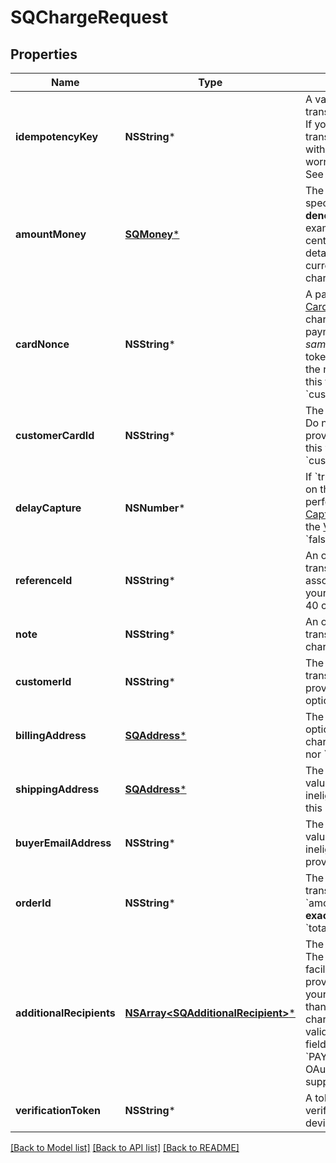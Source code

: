# SQChargeRequest

## Properties
Name | Type | Description | Notes
------------ | ------------- | ------------- | -------------
**idempotencyKey** | **NSString*** | A value you specify that uniquely identifies this transaction among transactions you&#39;ve created.  If you&#39;re unsure whether a particular transaction succeeded, you can reattempt it with the same idempotency key without worrying about double-charging the buyer.  See [Idempotency keys](https://developer.squareup.com/docs/working-with-apis/idempotency) for more information. | 
**amountMoney** | [**SQMoney***](SQMoney.md) | The amount of money to charge.  Note that you specify the amount in the __smallest denomination of the applicable currency__. For example, US dollar amounts are specified in cents. See [Working with monetary amounts](https://developer.squareup.com/docs/build-basics/working-with-monetary-amounts) for details.  The value of &#x60;currency&#x60; must match the currency associated with the business that is charging the card. | 
**cardNonce** | **NSString*** | A payment token generated from the [Card.tokenize()](https://developer.squareup.com/reference/sdks/web/payments/objects/Card#Card.tokenize) that represents the card to charge.  The application that provides a payment token to this endpoint must be the _same application_ that generated the payment token with the Web Payments SDK. Otherwise, the nonce is invalid.  Do not provide a value for this field if you provide a value for &#x60;customer_card_id&#x60;. | [optional] 
**customerCardId** | **NSString*** | The ID of the customer card on file to charge. Do not provide a value for this field if you provide a value for &#x60;card_nonce&#x60;.  If you provide this value, you _must_ also provide a value for &#x60;customer_id&#x60;. | [optional] 
**delayCapture** | **NSNumber*** | If &#x60;true&#x60;, the request will only perform an Auth on the provided card. You can then later perform either a Capture (with the [CaptureTransaction](https://developer.squareup.com/reference/square_2023-10-18/transactions-api/capture-transaction) endpoint) or a Void (with the [VoidTransaction](https://developer.squareup.com/reference/square_2023-10-18/transactions-api/void-transaction) endpoint).  Default value: &#x60;false&#x60; | [optional] 
**referenceId** | **NSString*** | An optional ID you can associate with the transaction for your own purposes (such as to associate the transaction with an entity ID in your own database).  This value cannot exceed 40 characters. | [optional] 
**note** | **NSString*** | An optional note to associate with the transaction.  This value cannot exceed 60 characters. | [optional] 
**customerId** | **NSString*** | The ID of the customer to associate this transaction with. This field is required if you provide a value for &#x60;customer_card_id&#x60;, and optional otherwise. | [optional] 
**billingAddress** | [**SQAddress***](SQAddress.md) | The buyer&#39;s billing address. This value is optional, but this transaction is ineligible for chargeback protection if neither this parameter nor &#x60;shipping_address&#x60; is provided. | [optional] 
**shippingAddress** | [**SQAddress***](SQAddress.md) | The buyer&#39;s shipping address, if available. This value is optional, but this transaction is ineligible for chargeback protection if neither this parameter nor &#x60;billing_address&#x60; is provided. | [optional] 
**buyerEmailAddress** | **NSString*** | The buyer&#39;s email address, if available. This value is optional, but this transaction is ineligible for chargeback protection if it is not provided. | [optional] 
**orderId** | **NSString*** | The ID of the order to associate with this transaction.  If you provide this value, the &#x60;amount_money&#x60; value of your request must __exactly match__ the value of the order&#39;s &#x60;total_money&#x60; field. | [optional] 
**additionalRecipients** | [**NSArray&lt;SQAdditionalRecipient&gt;***](SQAdditionalRecipient.md) | The basic primitive of multi-party transaction. The value is optional. The transaction facilitated by you can be split from here.  If you provide this value, the &#x60;amount_money&#x60; value in your additional_recipients must not be more than 90% of the &#x60;amount_money&#x60; value in the charge request. The &#x60;location_id&#x60; must be the valid location of the app owner merchant.  This field requires the &#x60;PAYMENTS_WRITE_ADDITIONAL_RECIPIENTS&#x60; OAuth permission.  This field is currently not supported in sandbox. | [optional] 
**verificationToken** | **NSString*** | A token generated by SqPaymentForm&#39;s verifyBuyer() that represents customer&#39;s device info and 3ds challenge result. | [optional] 

[[Back to Model list]](../README.md#documentation-for-models) [[Back to API list]](../README.md#documentation-for-api-endpoints) [[Back to README]](../README.md)


